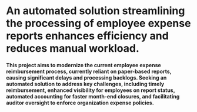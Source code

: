 
# An automated solution streamlining the processing of employee expense reports enhances efficiency and reduces manual workload.

#### This project aims to modernize the current employee expense reimbursement process, currently reliant on paper-based reports, causing significant delays and processing backlogs. Seeking an automated solution to address key challenges, including timely reimbursement, enhanced visibility for employees on report status, automated accounting for faster month-end closures, and facilitating auditor oversight to enforce organization expense policies.






